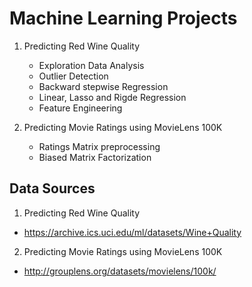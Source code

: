 # Machine Learning Projects

1. Predicting Red Wine Quality
    - Exploration Data Analysis
    - Outlier Detection
    - Backward stepwise Regression
    - Linear, Lasso and Rigde Regression
    - Feature Engineering

2. Predicting Movie Ratings using MovieLens 100K
    - Ratings Matrix preprocessing
    - Biased Matrix Factorization

## Data Sources
1. Predicting Red Wine Quality
- https://archive.ics.uci.edu/ml/datasets/Wine+Quality
2. Predicting Movie Ratings using MovieLens 100K
- http://grouplens.org/datasets/movielens/100k/


